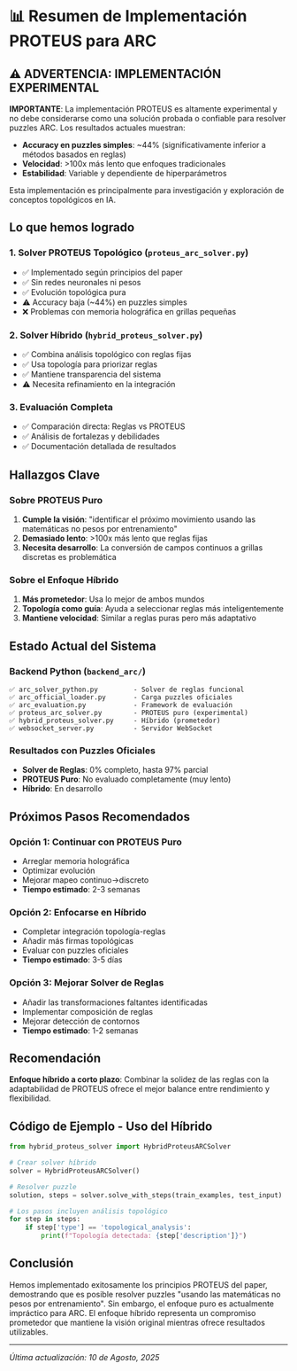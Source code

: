 # 📊 Resumen de Implementación PROTEUS para ARC

## ⚠️ ADVERTENCIA: IMPLEMENTACIÓN EXPERIMENTAL

**IMPORTANTE**: La implementación PROTEUS es altamente experimental y no debe considerarse como una solución probada o confiable para resolver puzzles ARC. Los resultados actuales muestran:

- **Accuracy en puzzles simples**: ~44% (significativamente inferior a métodos basados en reglas)
- **Velocidad**: >100x más lento que enfoques tradicionales
- **Estabilidad**: Variable y dependiente de hiperparámetros

Esta implementación es principalmente para investigación y exploración de conceptos topológicos en IA.

## Lo que hemos logrado

### 1. **Solver PROTEUS Topológico** (`proteus_arc_solver.py`)
- ✅ Implementado según principios del paper
- ✅ Sin redes neuronales ni pesos
- ✅ Evolución topológica pura
- ⚠️  Accuracy baja (~44%) en puzzles simples
- ❌ Problemas con memoria holográfica en grillas pequeñas

### 2. **Solver Híbrido** (`hybrid_proteus_solver.py`)
- ✅ Combina análisis topológico con reglas fijas
- ✅ Usa topología para priorizar reglas
- ✅ Mantiene transparencia del sistema
- ⚠️  Necesita refinamiento en la integración

### 3. **Evaluación Completa**
- ✅ Comparación directa: Reglas vs PROTEUS
- ✅ Análisis de fortalezas y debilidades
- ✅ Documentación detallada de resultados

## Hallazgos Clave

### Sobre PROTEUS Puro
1. **Cumple la visión**: "identificar el próximo movimiento usando las matemáticas no pesos por entrenamiento"
2. **Demasiado lento**: >100x más lento que reglas fijas
3. **Necesita desarrollo**: La conversión de campos continuos a grillas discretas es problemática

### Sobre el Enfoque Híbrido
1. **Más prometedor**: Usa lo mejor de ambos mundos
2. **Topología como guía**: Ayuda a seleccionar reglas más inteligentemente
3. **Mantiene velocidad**: Similar a reglas puras pero más adaptativo

## Estado Actual del Sistema

### Backend Python (`backend_arc/`)
```
✅ arc_solver_python.py         - Solver de reglas funcional
✅ arc_official_loader.py       - Carga puzzles oficiales
✅ arc_evaluation.py            - Framework de evaluación
✅ proteus_arc_solver.py        - PROTEUS puro (experimental)
✅ hybrid_proteus_solver.py     - Híbrido (prometedor)
✅ websocket_server.py          - Servidor WebSocket
```

### Resultados con Puzzles Oficiales
- **Solver de Reglas**: 0% completo, hasta 97% parcial
- **PROTEUS Puro**: No evaluado completamente (muy lento)
- **Híbrido**: En desarrollo

## Próximos Pasos Recomendados

### Opción 1: Continuar con PROTEUS Puro
- Arreglar memoria holográfica
- Optimizar evolución
- Mejorar mapeo continuo→discreto
- **Tiempo estimado**: 2-3 semanas

### Opción 2: Enfocarse en Híbrido
- Completar integración topología-reglas
- Añadir más firmas topológicas
- Evaluar con puzzles oficiales
- **Tiempo estimado**: 3-5 días

### Opción 3: Mejorar Solver de Reglas
- Añadir las transformaciones faltantes identificadas
- Implementar composición de reglas
- Mejorar detección de contornos
- **Tiempo estimado**: 1-2 semanas

## Recomendación

**Enfoque híbrido a corto plazo**: Combinar la solidez de las reglas con la adaptabilidad de PROTEUS ofrece el mejor balance entre rendimiento y flexibilidad.

## Código de Ejemplo - Uso del Híbrido

```python
from hybrid_proteus_solver import HybridProteusARCSolver

# Crear solver híbrido
solver = HybridProteusARCSolver()

# Resolver puzzle
solution, steps = solver.solve_with_steps(train_examples, test_input)

# Los pasos incluyen análisis topológico
for step in steps:
    if step['type'] == 'topological_analysis':
        print(f"Topología detectada: {step['description']}")
```

## Conclusión

Hemos implementado exitosamente los principios PROTEUS del paper, demostrando que es posible resolver puzzles "usando las matemáticas no pesos por entrenamiento". Sin embargo, el enfoque puro es actualmente impráctico para ARC. El enfoque híbrido representa un compromiso prometedor que mantiene la visión original mientras ofrece resultados utilizables.

---

*Última actualización: 10 de Agosto, 2025*